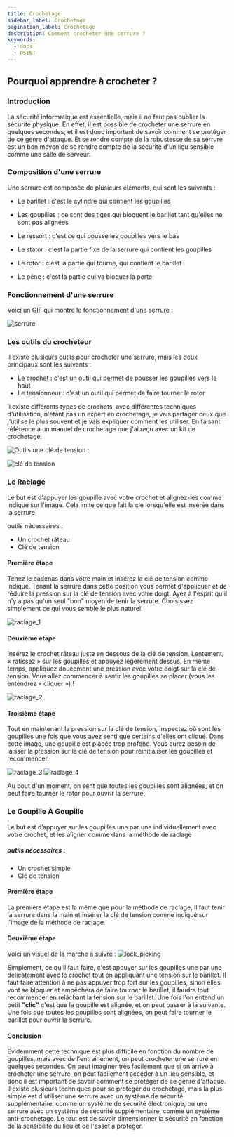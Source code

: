 ```yaml
---
title: Crochetage
sidebar_label: Crochetage
pagination_label: Crochetage
description: Comment crocheter une serrure ?
keywords:
  - docs
  - OSINT
---
```


## Pourquoi apprendre à crocheter ?

### Introduction

La sécurité informatique est essentielle, mais il ne faut pas oublier la sécurité physique. En effet, il est possible de crocheter une serrure en quelques secondes, et il est donc important de savoir comment se protéger de ce genre d'attaque. Et se rendre compte de la robustesse de sa serrure est un bon moyen de se rendre compte de la sécurité d'un lieu sensible comme une salle de serveur.

### Composition d'une serrure

Une serrure est composée de plusieurs éléments, qui sont les suivants :

- Le barillet : c'est le cylindre qui contient les goupilles

- Les goupilles : ce sont des tiges qui bloquent le barillet tant qu'elles ne sont pas alignées

- Le ressort : c'est ce qui pousse les goupilles vers le bas

- Le stator : c'est la partie fixe de la serrure qui contient les goupilles

- Le rotor : c'est la partie qui tourne, qui contient le barillet

- Le pêne : c'est la partie qui va bloquer la porte

### Fonctionnement d'une serrure

Voici un GIF qui montre le fonctionnement d'une serrure :

![serrure](images/crochets.gif)

### Les outils du crocheteur

Il existe plusieurs outils pour crocheter une serrure, mais les deux principaux sont les suivants :

- Le crochet : c'est un outil qui permet de pousser les goupilles vers le haut
- Le tensionneur : c'est un outil qui permet de faire tourner le rotor

Il existe différents types de crochets, avec différentes techniques d'utilisation, n'étant pas un expert en crochetage, je vais partager ceux que j'utilise le plus souvent et je vais expliquer comment les utiliser. En faisant référence a un manuel de crochetage que j'ai reçu avec un kit de crochetage.

![Outils](images/outils.png)
une clé de tension :

![clé de tension](images/cle_de_tension.png)

### Le Raclage

Le but est d'appuyer les goupille avec votre crochet et alignez-les comme indiqué sur l'image. Cela imite ce que fait la clé lorsqu'elle est insérée dans la serrure

outils nécessaires :

- Un crochet râteau
- Clé de tension

#### Première étape

Tenez le cadenas dans votre main
et insérez la clé de tension
comme indiqué. Tenant la serrure
dans cette position vous permet
d'appliquer et de réduire la
pression sur la clé de tension avec
votre doigt.
Ayez à l'esprit qu'il n'y a pas qu'un
seul "bon" moyen de tenir la
serrure. Choisissez simplement ce
qui vous semble le plus naturel.

![raclage_1](images/raclage_1.png)

#### Deuxième étape

Insérez le crochet râteau juste en
dessous de la clé de tension.
Lentement, « ratissez » sur les
goupilles et appuyez légèrement
dessus. En même temps,
appliquez doucement une
pression avec votre doigt sur la
clé de tension. Vous allez
commencer à sentir les goupilles
se placer (vous les entendrez
« cliquer ») !

![raclage_2](images/raclage_2.png)

#### Troisième étape

Tout en maintenant la pression
sur la clé de tension, inspectez où
sont les goupilles une fois que
vous avez senti que certains
d'elles ont cliqué.
Dans cette image, une goupille est
placée trop profond. Vous aurez
besoin de laisser la pression sur la
clé de tension pour réinitialiser les
goupilles et recommencer.

![raclage_3](images/raclage_3.png)
![raclage_4](images/raclage_4.png)

Au bout d'un moment, on sent que toutes les goupilles sont alignées, et on peut faire tourner le rotor pour ouvrir la serrure.

### Le Goupille À Goupille

Le but est d’appuyer sur les goupilles une par une individuellement avec votre crochet, et les aligner comme dans la méthode de raclage

##### outils nécessaires :

- Un crochet simple
- Clé de tension

#### Première étape

La première étape est la même que pour la méthode de raclage, il faut tenir la serrure dans la main et insérer la clé de tension comme indiqué sur l'image de la méthode de raclage.

#### Deuxième étape

Voici un visuel de la marche a suivre :
![lock_picking](images/crochets.gif)

Simplement, ce qu'il faut faire, c'est appuyer sur les goupilles une par une délicatement avec le crochet tout en appliquant une tension sur le barillet.
Il faut faire attention à ne pas appuyer trop fort sur les goupilles, sinon elles vont se bloquer et empêchera de faire tourner le barillet, il faudra tout recommencer en relâchant la tension sur le barillet.
Une fois l'on entend un petit **"clic"** c'est que la goupille est alignée, et on peut passer à la suivante.
Une fois que toutes les goupilles sont alignées, on peut faire tourner le barillet pour ouvrir la serrure.

#### Conclusion

Evidemment cette technique est plus difficile en fonction du nombre de goupilles, mais avec de l'entrainement, on peut crocheter une serrure en quelques secondes.
On peut imaginer très facilement que si on arrive à crocheter une serrure, on peut facilement accéder à un lieu sensible, et donc il est important de savoir comment se protéger de ce genre d'attaque. Il existe plusieurs techniques pour se protéger du crochetage, mais la plus simple est d'utiliser une serrure avec un système de sécurité supplémentaire, comme un système de sécurité électronique, ou une serrure avec un système de sécurité supplémentaire, comme un système anti-crochetage. Le tout est de savoir dimensionner la sécurité en fonction de la sensibilité du lieu et de l'asset à protéger.
